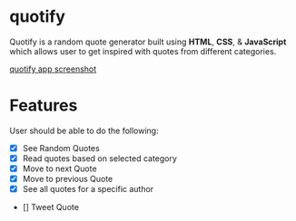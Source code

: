 # quotify
Quotify is a random quote generator built using **HTML**, **CSS**, & **JavaScript** which allows user to get inspired with quotes from different categories.

[quotify app screenshot](/images/quotify.png)

# Features
User should be able to do the following:
- [x] See Random Quotes
- [x] Read quotes based on selected category
- [x] Move to next Quote
- [x] Move to previous Quote
- [x] See all quotes for a specific author
- [] Tweet Quote
